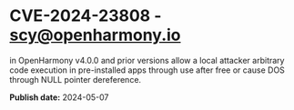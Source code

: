 # CVE-2024-23808 - scy@openharmony.io

in OpenHarmony v4.0.0 and prior versions allow a local attacker arbitrary code execution in pre-installed apps through use after free or cause DOS through NULL pointer dereference.

**Publish date:** 2024-05-07
